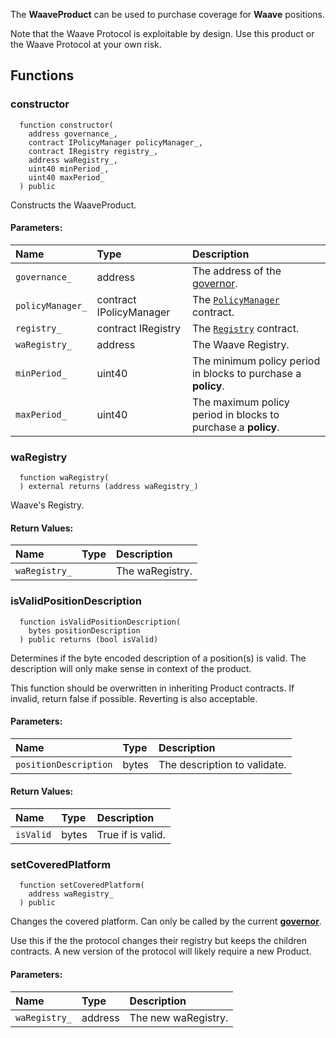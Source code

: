 The **WaaveProduct** can be used to purchase coverage for **Waave** positions.

Note that the Waave Protocol is exploitable by design. Use this product or the Waave Protocol at your own risk.


## Functions
### constructor
```solidity
  function constructor(
    address governance_,
    contract IPolicyManager policyManager_,
    contract IRegistry registry_,
    address waRegistry_,
    uint40 minPeriod_,
    uint40 maxPeriod_
  ) public
```
Constructs the WaaveProduct.


#### Parameters:
| Name | Type | Description                                                          |
| :--- | :--- | :------------------------------------------------------------------- |
|`governance_` | address | The address of the [governor](/docs/protocol/governance).
|`policyManager_` | contract IPolicyManager | The [`PolicyManager`](../PolicyManager) contract.
|`registry_` | contract IRegistry | The [`Registry`](../Registry) contract.
|`waRegistry_` | address | The Waave Registry.
|`minPeriod_` | uint40 | The minimum policy period in blocks to purchase a **policy**.
|`maxPeriod_` | uint40 | The maximum policy period in blocks to purchase a **policy**.

### waRegistry
```solidity
  function waRegistry(
  ) external returns (address waRegistry_)
```
Waave's Registry.



#### Return Values:
| Name                           | Type          | Description                                                                  |
| :----------------------------- | :------------ | :--------------------------------------------------------------------------- |
|`waRegistry_`|  | The waRegistry.
### isValidPositionDescription
```solidity
  function isValidPositionDescription(
    bytes positionDescription
  ) public returns (bool isValid)
```
Determines if the byte encoded description of a position(s) is valid.
The description will only make sense in context of the product.

This function should be overwritten in inheriting Product contracts.
If invalid, return false if possible. Reverting is also acceptable.

#### Parameters:
| Name | Type | Description                                                          |
| :--- | :--- | :------------------------------------------------------------------- |
|`positionDescription` | bytes | The description to validate.

#### Return Values:
| Name                           | Type          | Description                                                                  |
| :----------------------------- | :------------ | :--------------------------------------------------------------------------- |
|`isValid`| bytes | True if is valid.
### setCoveredPlatform
```solidity
  function setCoveredPlatform(
    address waRegistry_
  ) public
```
Changes the covered platform.
Can only be called by the current [**governor**](/docs/protocol/governance).

Use this if the the protocol changes their registry but keeps the children contracts.
A new version of the protocol will likely require a new Product.

#### Parameters:
| Name | Type | Description                                                          |
| :--- | :--- | :------------------------------------------------------------------- |
|`waRegistry_` | address | The new waRegistry.

